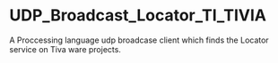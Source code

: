 # UDP_Broadcast_Locator_TI_TIVIA
A Proccessing language udp broadcase client which finds the Locator service on Tiva ware projects.

